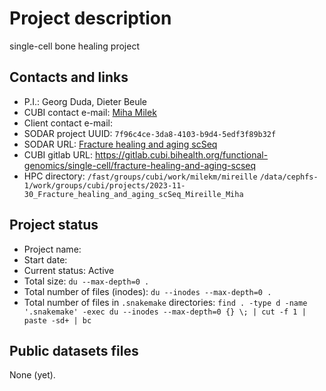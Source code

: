 # Project description

single-cell bone healing project

## Contacts and links

- P.I.: Georg Duda, Dieter Beule
- CUBI contact e-mail: [Miha Milek](mailto:miha.milek@bih-charite.de)
- Client contact e-mail: 
- SODAR project UUID: `7f96c4ce-3da8-4103-b9d4-5edf3f89b32f`
- SODAR URL: [Fracture healing and aging scSeq](https://sodar.bihealth.org/project/7f96c4ce-3da8-4103-b9d4-5edf3f89b32f)
- CUBI gitlab URL: https://gitlab.cubi.bihealth.org/functional-genomics/single-cell/fracture-healing-and-aging-scseq
- HPC directory: `/fast/groups/cubi/work/milekm/mireille` `/data/cephfs-1/work/groups/cubi/projects/2023-11-30_Fracture_healing_and_aging_scSeq_Mireille_Miha`

## Project status

- Project name: 
- Start date: 
- Current status: Active
- Total size: `du --max-depth=0 .`
- Total number of files (inodes): `du --inodes --max-depth=0 .`
- Total number of files in `.snakemake` directories: `find . -type d -name '.snakemake' -exec du --inodes --max-depth=0 {} \; | cut -f 1 | paste -sd+ | bc`

## Public datasets files

None (yet).                                                                                                                                                                                                                                                                                                                                                                                                                                                                                                                                                                                                                                                                                                                                                                                                                                                                                           
